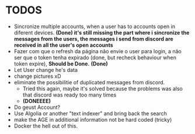 # TODOS

- Sincronize multiple accounts, when a user has to accounts open in diferent devices. <b>(Done) it's still missing the part where i sincronize the messages from the users, the messages i send from discord are received in all the user's open accounts</b>
- Fazer com que o refresh da página não envie o user para login, a não ser que o token tenha expirado (done, but recheck behaviour when token expire), <b>Should be Done.</b>  <b>(Done)</b>
- Let User change he's data
- change pictures xD
- eliminate the possibilitie of duplicated messages from discord. 
    - Tried this again, maybe it's solved because the problems was also that discord was ready too many times
    - <b>(DONEEEE)</b>
- Do geust Account?
- Use Algolia or another "text indexer" and bring back the search
- make the AGE in additional information not be hard coded (tricky)
- Docker the hell out of this.